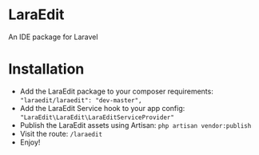 # LaraEdit
An IDE package for Laravel

# Installation
- Add the LaraEdit package to your composer requirements:
  ``` "laraedit/laraedit": "dev-master", ```
- Add the LaraEdit Service hook to your app config:
  ``` "LaraEdit\LaraEdit\LaraEditServiceProvider" ```
- Publish the LaraEdit assets using Artisan:
  ``` php artisan vendor:publish ```
- Visit the route:
  ``` /laraedit ```
- Enjoy!
